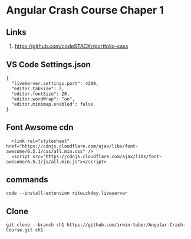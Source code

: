 # Angular Crash Course Chaper 1

## Links
1. https://github.com/codeSTACKr/portfolio-sass

## VS Code Settings.json
```
{
  "liveServer.settings.port": 4200,
  "editor.tabSize": 2,
  "editor.fontSize": 20,
  "editor.wordWrap": "on",
  "editor.minimap.enabled": false
}
```

## Font Awsome cdn
```
  <link rel="stylesheet" href="https://cdnjs.cloudflare.com/ajax/libs/font-awesome/6.5.1/css/all.min.css" />
  <script src="https://cdnjs.cloudflare.com/ajax/libs/font-awesome/6.5.1/js/all.min.js"></script>
```

## commands
```
code --install-extension ritwickdey.liveserver
```

## Clone
```
git clone --branch ch1 https://github.com/irwin-tuber/Angular-Crash-Course.git ch1
```